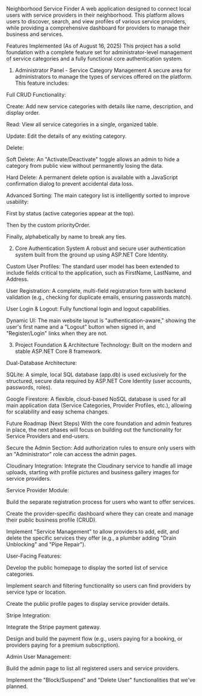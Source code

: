 Neighborhood Service Finder
A web application designed to connect local users with service providers in their neighborhood. This platform allows users to discover, search, and view profiles of various service providers, while providing a comprehensive dashboard for providers to manage their business and services.

Features Implemented (As of August 16, 2025)
This project has a solid foundation with a complete feature set for administrator-level management of service categories and a fully functional core authentication system.

1. Administrator Panel - Service Category Management
A secure area for administrators to manage the types of services offered on the platform. This feature includes:

Full CRUD Functionality:

Create: Add new service categories with details like name, description, and display order.

Read: View all service categories in a single, organized table.

Update: Edit the details of any existing category.

Delete:

Soft Delete: An "Activate/Deactivate" toggle allows an admin to hide a category from public view without permanently losing the data.

Hard Delete: A permanent delete option is available with a JavaScript confirmation dialog to prevent accidental data loss.

Advanced Sorting: The main category list is intelligently sorted to improve usability:

First by status (active categories appear at the top).

Then by the custom priorityOrder.

Finally, alphabetically by name to break any ties.

2. Core Authentication System
A robust and secure user authentication system built from the ground up using ASP.NET Core Identity.

Custom User Profiles: The standard user model has been extended to include fields critical to the application, such as FirstName, LastName, and Address.

User Registration: A complete, multi-field registration form with backend validation (e.g., checking for duplicate emails, ensuring passwords match).

User Login & Logout: Fully functional login and logout capabilities.

Dynamic UI: The main website layout is "authentication-aware," showing the user's first name and a "Logout" button when signed in, and "Register/Login" links when they are not.

3. Project Foundation & Architecture
Technology: Built on the modern and stable ASP.NET Core 8 framework.

Dual-Database Architecture:

SQLite: A simple, local SQL database (app.db) is used exclusively for the structured, secure data required by ASP.NET Core Identity (user accounts, passwords, roles).

Google Firestore: A flexible, cloud-based NoSQL database is used for all main application data (Service Categories, Provider Profiles, etc.), allowing for scalability and easy schema changes.

Future Roadmap (Next Steps)
With the core foundation and admin features in place, the next phases will focus on building out the functionality for Service Providers and end-users.

Secure the Admin Section: Add authorization rules to ensure only users with an "Administrator" role can access the admin pages.

Cloudinary Integration: Integrate the Cloudinary service to handle all image uploads, starting with profile pictures and business gallery images for service providers.

Service Provider Module:

Build the separate registration process for users who want to offer services.

Create the provider-specific dashboard where they can create and manage their public business profile (CRUD).

Implement "Service Management" to allow providers to add, edit, and delete the specific services they offer (e.g., a plumber adding "Drain Unblocking" and "Pipe Repair").

User-Facing Features:

Develop the public homepage to display the sorted list of service categories.

Implement search and filtering functionality so users can find providers by service type or location.

Create the public profile pages to display service provider details.

Stripe Integration:

Integrate the Stripe payment gateway.

Design and build the payment flow (e.g., users paying for a booking, or providers paying for a premium subscription).

Admin User Management:

Build the admin page to list all registered users and service providers.

Implement the "Block/Suspend" and "Delete User" functionalities that we've planned.